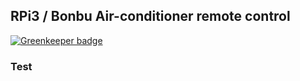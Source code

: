 ## RPi3 / Bonbu Air-conditioner remote control

[![Greenkeeper badge](https://badges.greenkeeper.io/eunchurn/bonbu-remote.svg)](https://greenkeeper.io/)

### Test